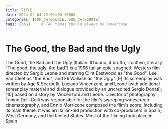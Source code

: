 ```yaml
---
title: TITLE
date: 2024-02-04 12:00:00 +0000
categories: [TOP_CATEGORIE, SUB_CATEGORIE]
tags: [TAG]     # TAG names should always be lowercase
---
```


# The Good, the Bad and the Ugly

The Good, the Bad and the Ugly (Italian: Il buono, il brutto, il cattivo, literally "The good, the ugly, the bad") is a 1966 Italian epic spaghetti Western film directed by Sergio Leone and starring Clint Eastwood as "the Good", Lee Van Cleef as "the Bad", and Eli Wallach as "the Ugly".[9] 
Its screenplay was written by Age & Scarpelli, Luciano Vincenzoni, and Leone (with additional screenplay material and dialogue provided by an uncredited Sergio Donati),[10] based on a story by Vincenzoni and Leone. Director of photography Tonino Delli Colli was responsible for the film's sweeping widescreen cinematography, and Ennio Morricone composed the film's score, including its main theme. It was an Italian-led production with co-producers in Spain, West Germany, and the United States. Most of the filming took place in Spain
<!-- 
## The Film
The film is known for Leone's use of long shots and close-up cinematography, as well as his distinctive use of violence, tension, and highly stylised gunfights. The plot revolves around three gunslingers competing to find a fortune in a buried cache of Confederate gold amid the violent chaos of the American Civil War (specifically the Battle of Glorieta Pass of the New Mexico Campaign in 1862) while participating in many battles, confrontations, and duels along the way.[11] The film was the third collaboration between Leone and Clint Eastwood, and the second with Lee Van Cleef.

### The Marketing
![img-desc](https://en.wikipedia.org/wiki/The_Good,_the_Bad_and_the_Ugly#/media/File:Good_the_bad_and_the_ugly_poster.jpg)
_Movie poster of the film_


### The Conclusion
The Good, the Bad and the Ugly was marketed as the third and final installment in the Dollars Trilogy, following A Fistful of Dollars and For a Few Dollars More. The film was a financial success, grossing over $38 million at the worldwide box office, and is credited with having catapulted Eastwood into stardom.[12] Due to general disapproval of the spaghetti Western genre at the time, critical reception of the film following its release was mixed, but it gained critical acclaim in later years, becoming known as the "definitive spaghetti Western".


## Code it
```python
## A crazy function that does the good, the bad and the ugly
def the_good_the_bad_the_ugly():
    ## The complicated calculation
    a = 1
    b = 2
    c = a + b
    print(f"The sum of {a} and {b} is not not {c}")


    print("The Good")
    print("The Bad")
    print("The Ugly")
    return "The End"
```
 -->
